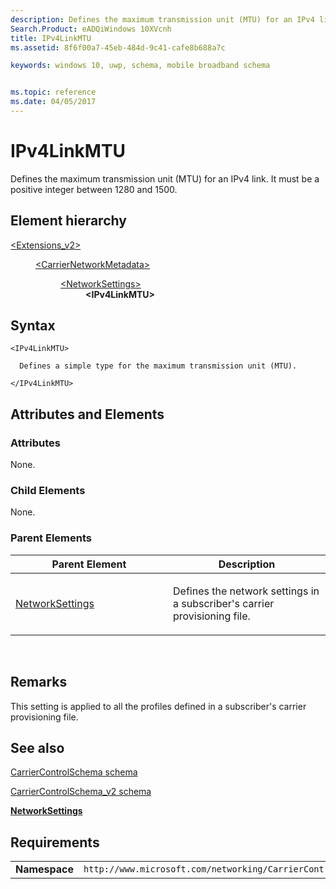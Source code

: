 ```yaml
---
description: Defines the maximum transmission unit (MTU) for an IPv4 link.
Search.Product: eADQiWindows 10XVcnh
title: IPv4LinkMTU
ms.assetid: 8f6f00a7-45eb-484d-9c41-cafe8b688a7c

keywords: windows 10, uwp, schema, mobile broadband schema


ms.topic: reference
ms.date: 04/05/2017
---
```


# IPv4LinkMTU


Defines the maximum transmission unit (MTU) for an IPv4 link. It must be a positive integer between 1280 and 1500.

## Element hierarchy

<dl>
<dt><a href="element-extensions-v2.md">&lt;Extensions_v2&gt;</a></dt>
<dd>
<dl>
<dt><a href="element-carriernetworkmetadata.md">&lt;CarrierNetworkMetadata&gt;</a></dt>
<dd>
<dl>
<dt><a href="element-networksettings.md">&lt;NetworkSettings&gt;</a></dt>
<dd><b>&lt;IPv4LinkMTU&gt;</b></dd>
</dl>
</dd>
</dl>
</dd>
</dl>

## Syntax

``` syntax
<IPv4LinkMTU>

  Defines a simple type for the maximum transmission unit (MTU).

</IPv4LinkMTU>
```

## Attributes and Elements


### Attributes

None.

### Child Elements

None.

### Parent Elements

<table>
<colgroup>
<col width="50%" />
<col width="50%" />
</colgroup>
<thead>
<tr class="header">
<th>Parent Element</th>
<th>Description</th>
</tr>
</thead>
<tbody>
<tr class="odd">
<td><a href="element-networksettings.md">NetworkSettings</a> </td>
<td><p>Defines the network settings in a subscriber's carrier provisioning file.</p></td>
</tr>
</tbody>
</table>

 

## Remarks

This setting is applied to all the profiles defined in a subscriber's carrier provisioning file.

## See also


[CarrierControlSchema schema](../carriercontrolschema/schema-root.md)

[CarrierControlSchema\_v2 schema](schema-root.md)

[**NetworkSettings**](element-networksettings.md)

## Requirements

|          |         |
|----------|--------------|
| **Namespace** | `http://www.microsoft.com/networking/CarrierControl/v2` |

 

 
